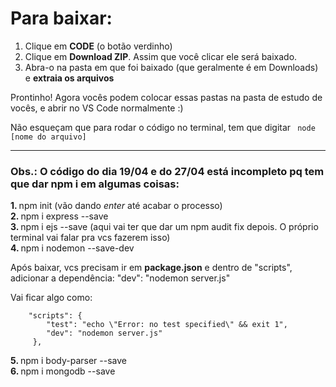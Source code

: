 
# Para baixar:

1. Clique em <b>CODE</b> (o botão verdinho) 
2. Clique em <b>Download ZIP</b>. Assim que você clicar ele será baixado. 
3. Abra-o na pasta em que foi baixado (que geralmente é em Downloads) e <b>extraia os arquivos</b>

Prontinho! Agora vocês podem colocar essas pastas na pasta de estudo de vocês, e abrir no VS Code normalmente :)

Não esqueçam que para rodar o código no terminal, tem que digitar <code> node [nome do arquivo] </code>

<hr>

<h3> Obs.: O código do dia <b>19/04</b> e do <b>27/04</b> está incompleto pq tem que dar npm i em algumas coisas:</h3>
<b> 1. </b> npm init (vão dando <i>enter</i> até acabar o processo) <br> 
<b> 2. </b> npm i express --save <br> 
<b> 3. </b> npm i ejs --save (aqui vai ter que dar um npm audit fix depois. O próprio terminal vai falar pra vcs fazerem isso) <br> 
<b> 4. </b> npm i nodemon --save-dev <br>
    <p> Após baixar, vcs precisam ir em <b>package.json</b> e dentro de "scripts", adicionar a dependência: "dev": "nodemon server.js" </p>
    <p> Vai ficar algo como: </p>

   
        "scripts": { 
            "test": "echo \"Error: no test specified\" && exit 1",
            "dev": "nodemon server.js"
         }, 
   
     
  <b> 5. </b> npm i body-parser --save     
  <b> 6. </b> npm i mongodb --save 
  
  

     
